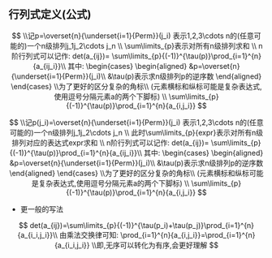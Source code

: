 ## 行列式定义(公式)

$$
\\记p=\overset{n}{\underset{i=1}{Perm}}(j_i) 表示1,2,3\cdots n的(任意可能的)一个n级排列j_1j_2\cdots j_n
\\
\sum\limits_{p}表示对所有n级排列求和
\\
n阶行列式可以记作:
det(a_{ij})=
\sum\limits_{p}{(-1)}^{\tau(p)}\prod_{i=1}^{n}{a_{ij_i}}\\
其中:
\begin{cases}
\begin{aligned}
&p=\overset{n}{\underset{i=1}{Perm}}(j_i)\\
&\tau(p)表示求n级排列p的逆序数
\end{aligned}
\end{cases}
\\为了更好的区分复杂的角标\\
(元素横标和纵标可能是复杂表达式,使用逗号分隔元素a的两个下脚标)
\\
\sum\limits_{p}{(-1)}^{\tau(p)}\prod_{i=1}^{n}{a_{i,j_i}}
$$

$$
\\记p(j_i)=\overset{n}{\underset{i=1}{Perm}}(j_i) 表示1,2,3\cdots n的(任意可能的)一个n级排列j_1j_2\cdots j_n
\\
此时\sum\limits_{p}{expr}表示对所有n级排列对应的表达式expr求和
\\
n阶行列式可以记作:
det(a_{ij})=
\sum\limits_{p}{(-1)}^{\tau(p)}\prod_{i=1}^{n}{a_{ij_i}}\\
其中:
\begin{cases}
\begin{aligned}
&p=\overset{n}{\underset{i=1}{Perm}}(j_i)\\
&\tau(p)表示求n级排列p的逆序数
\end{aligned}
\end{cases}
\\为了更好的区分复杂的角标\\
(元素横标和纵标可能是复杂表达式,使用逗号分隔元素a的两个下脚标)
\\
\sum\limits_{p}{(-1)}^{\tau(p)}\prod_{i=1}^{n}{a_{i,j_i}}
$$



- 更一般的写法

$$
det(a_{ij})=\sum\limits_{p}{(-1)}^{\tau(p_i)+\tau(p_j)}\prod_{i=1}^{n}{a_{i_i,j_i}}\\
由乘法交换律可知:
\prod_{i=1}^{n}{a_{i,j_i}}=\prod_{i=1}^{n}{a_{i_i,j_i}}
\\即,无序可以转化为有序,会更好理解
$$

